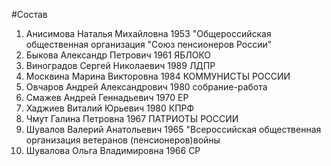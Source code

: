 #Состав
1. Анисимова Наталья Михайловна 1953 \"Общероссийская общественная организация \"Союз пенсионеров России\"
2. Быкова Александр Петрович 1961 ЯБЛОКО
3. Виноградов Сергей Николаевич 1989 ЛДПР
4. Москвина Марина Викторовна 1984 КОММУНИСТЫ РОССИИ
5. Овчаров Андрей Александрович 1980 собрание-работа
6. Смажев Андрей Геннадьевич 1970 ЕР
7. Хаджиев Виталий Юрьевич 1980 КПРФ
8. Чмут Галина Петровна 1967 ПАТРИОТЫ РОССИИ
9. Шувалов Валерий Анатольевич 1965 \"Всероссийская общественная организация ветеранов (пенсионеров)войны
10. Шувалова Ольга Владимировна 1966 СР
